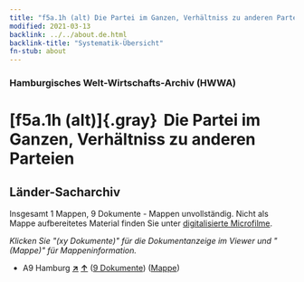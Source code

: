 ```yaml
---
title: "f5a.1h (alt) Die Partei im Ganzen, Verhältniss zu anderen Parteien"
modified: 2021-03-13
backlink: ../../about.de.html
backlink-title: "Systematik-Übersicht"
fn-stub: about
---
```


### Hamburgisches Welt-Wirtschafts-Archiv (HWWA)

# [f5a.1h (alt)]{.gray}&#8201; Die Partei im Ganzen, Verhältniss zu anderen Parteien&#160; 







## Länder-Sacharchiv




Insgesamt 1 Mappen, 9 Dokumente - Mappen unvollständig.
Nicht als Mappe aufbereitetes Material finden Sie unter [digitalisierte Microfilme](/film/h1_sh.de.html).

_Klicken Sie "(xy Dokumente)" für die Dokumentanzeige im Viewer und "(Mappe)" für Mappeninformation._



- A9 Hamburg [**&nearr;**](../../../geo/i/140905/about.de.html "Hamburg (alle Mappen)") [**&uarr;**](../../../geo/about.de.html#A9 "Ländersystematik") (<a href="https://pm20.zbw.eu/iiifview/folder/sh/140905,144429" title="über: Hamburg : Die Partei im Ganzen, Verhältniss zu anderen Parteien" target="_blank">9 Dokumente</a>) ([Mappe](../../../../folder/sh/1409xx/140905/1444xx/144429/about.de.html))









